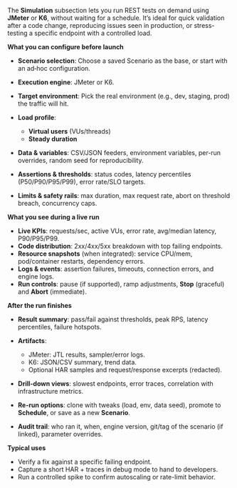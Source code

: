 The **Simulation** subsection lets you run REST tests on demand using **JMeter** or **K6**, without waiting for a
schedule. It’s ideal for quick validation after a code change, reproducing issues seen in production, or
stress-testing a specific endpoint with a controlled load.

**What you can configure before launch**

* **Scenario selection**: Choose a saved Scenario as the base, or start with an ad‑hoc configuration.
* **Execution engine**: JMeter or K6.
* **Target environment**: Pick the real environment (e.g., dev, staging, prod) the traffic will hit.
* **Load profile**:

  * **Virtual users** (VUs/threads)
  * **Steady duration**
* **Data & variables**: CSV/JSON feeders, environment variables, per-run overrides, random seed for reproducibility.
* **Assertions & thresholds**: status codes, latency percentiles (P50/P90/P95/P99), error rate/SLO targets.
* **Limits & safety rails**: max duration, max request rate, abort on threshold breach, concurrency caps.

**What you see during a live run**

* **Live KPIs**: requests/sec, active VUs, error rate, avg/median latency, P90/P95/P99.
* **Code distribution**: 2xx/4xx/5xx breakdown with top failing endpoints.
* **Resource snapshots** (when integrated): service CPU/mem, pod/container restarts, dependency errors.
* **Logs & events**: assertion failures, timeouts, connection errors, and engine logs.
* **Run controls**: pause (if supported), ramp adjustments, **Stop** (graceful) and **Abort** (immediate).

**After the run finishes**

* **Result summary**: pass/fail against thresholds, peak RPS, latency percentiles, failure hotspots.
* **Artifacts**:

  * JMeter: JTL results, sampler/error logs.
  * K6: JSON/CSV summary, trend data.
  * Optional HAR samples and request/response excerpts (redacted).
* **Drill-down views**: slowest endpoints, error traces, correlation with infrastructure metrics.
* **Re-run options**: clone with tweaks (load, env, data seed), promote to **Schedule**, or save as a new **Scenario**.
* **Audit trail**: who ran it, when, engine version, git/tag of the scenario (if linked), parameter overrides.

**Typical uses**

* Verify a fix against a specific failing endpoint.
* Capture a short HAR + traces in debug mode to hand to developers.
* Run a controlled spike to confirm autoscaling or rate-limit behavior.